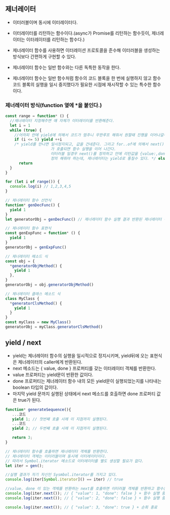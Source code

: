 ## 제너레이터

- 이터러블이며 동시에 이터레이터다.
- 이터레이터를 리턴하는 함수이다.(async가 Promise를 리턴하는 함수듯이, 제너레이터는 이터레이터를 리턴하는 함수다.)
- 제너레이터 함수를 사용하면 이터레이션 프로토콜을 준수해 이터러블을 생성하는 방식보다 간편하게 구현할 수 있다.

- 제너레이터 함수는 일반 함수와는 다른 독특한 동작을 한다.
- 제너레이터 함수는 일반 함수처럼 함수의 코드 블록을 한 번에 실행하지 않고 함수 코드 블록의 실행을 일시 중지했다가 필요한 시점에 재시작할 수 있는 특수한 함수이다.

### 제너레이터 방식(function 옆에 \*을 붙인다.)

```js
const range = function* () {
  //제너레이터 지정해주면 얘 자체가 이터레이터를 반환해준다.
  let i = 1
  while (true) {
    //어차피 안에 yield에 의해서 코드가 멈추니 무한루프 해줘서 원할때 진행을 이어나갈수 있게 한다
    if (i <= 5) yield ++i
    /* yield를 만나면 일시정지되고, 값을 건네준다. 그리고 for..of에 의해서 next()
                    가 호출되면 함수 실행을 이어 나간다. 
                    이터러블 일경우 next()를 정의하고 안에 리턴값을 {value:,donw:}을 일일히
                    정의 해줘야 하는데, 제너레이터는 yield로 퉁칠수 있다. */ else
      return
  }
}

for (let i of range()) {
  console.log(i) // 1,2,3,4,5
}
```

```js
// 제너레이터 함수 선언식
function* genDecFunc() {
  yield 1
}
let generatorObj = genDecFunc() // 제너레이터 함수 실행 결과 반환된 제너레이터 객체를 변수에 넣어 사용한다.

// 제너레이터 함수 표현식
const genExpFunc = function* () {
  yield 1
}
generatorObj = genExpFunc()

// 제너레이터 메소드 식
const obj = {
  *generatorObjMethod() {
    yield 1
  },
}
generatorObj = obj.generatorObjMethod()

// 제너레이터 클래스 메소드 식
class MyClass {
  *generatorClsMethod() {
    yield 1
  }
}
const myClass = new MyClass()
generatorObj = myClass.generatorClsMethod()
```

## yield / next

- yield는 제너레이터 함수의 실행을 일시적으로 정지시키며, yield뒤에 오는 표현식은 제너레이터의 caller에게 반환된다.
- next 메소드는 { value, done } 프로퍼티를 갖는 이터레이터 객체를 반환한다.
- value 프로퍼티는 yield문이 반환한 값이다.
- done 프로퍼티는 제너레이터 함수 내의 모든 yield문이 실행되었는지를 나타내는 boolean 타입의 값이다.
- 마지막 yield 문까지 실행된 상태에서 next 메소드를 호출하면 done 프로퍼티 값은 true가 된다.

```js
function* generateSequence(){
   ...코드
   yield 1; // 첫번째 호출 시에 이 지점까지 실행된다.
   ...코드
   yield 2; // 두번째 호출 시에 이 지점까지 실행된다.

   return 3;
}

// 제너레이터 함수를 호출하면 제너레이터 객체를 반환한다.
// 제너레이터 객체는 이터러블이며 동시에 이터레이터이다.
// 따라서 Symbol.iterator 메소드로 이터레이터를 별도 생성할 필요가 없다.
let iter = gen();

//실행 결과가 자기 자신인 Sysmbol.iterator를 가지고 있다.
console.log(iter[Symbol.iterator]() == iter) // true

//value, done 이 있는 객체를 반환하는 next를 호출하면 이터러블 객체를 반환하고 함수는 일시중단 된다.
console.log(iter.next()); // { "value": 1, "done": false } + 함수 실행 중단
console.log(iter.next()); // { "value": 2, "done": false } + 함수 실행 중단

console.log(iter.next()); // { "value": 3, "done": true } + 순회 종료
```
